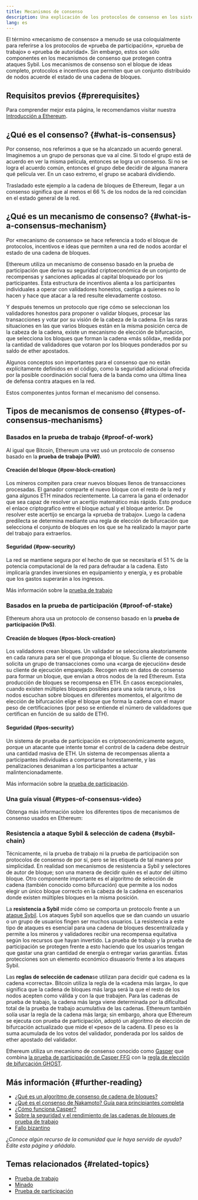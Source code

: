 ```yaml
---
title: Mecanismos de consenso
description: Una explicación de los protocolos de consenso en los sistemas distribuidos y de su función en Ethereum.
lang: es
---
```


El término «mecanismo de consenso» a menudo se usa coloquialmente para referirse a los protocolos de «prueba de participación», «prueba de trabajo» o «prueba de autoridad». Sin embargo, estos son sólo componentes en los mecanismos de consenso que protegen contra ataques Sybil. Los mecanismos de consenso son el bloque de ideas completo, protocolos e incentivos que permiten que un conjunto distribuido de nodos acuerde el estado de una cadena de bloques.

## Requisitos previos {#prerequisites}

Para comprender mejor esta página, le recomendamos visitar nuestra [Introducción a Ethereum](/developers/docs/intro-to-ethereum/).

## ¿Qué es el consenso? {#what-is-consensus}

Por consenso, nos referimos a que se ha alcanzado un acuerdo general. Imaginemos a un grupo de personas que va al cine. Si todo el grupo está de acuerdo en ver la misma película, entonces se logra un consenso. Si no se logra el acuerdo común, entonces el grupo debe decidir de alguna manera qué película ver. En un caso extremo, el grupo se acabará dividiendo.

Trasladado este ejemplo a la cadena de bloques de Ethereum, llegar a un consenso significa que al menos el 66 % de los nodos de la red coincidan en el estado general de la red.

## ¿Qué es un mecanismo de consenso? {#what-is-a-consensus-mechanism}

Por «mecanismo de consenso» se hace referencia a todo el bloque de protocolos, incentivos e ideas que permiten a una red de nodos acordar el estado de una cadena de bloques.

Ethereum utiliza un mecanismo de consenso basado en la prueba de participación que deriva su seguridad criptoeconómica de un conjunto de recompensas y sanciones aplicadas al capital bloqueado por los participantes. Esta estructura de incentivos alienta a los participantes individuales a operar con validadores honestos, castiga a quienes no lo hacen y hace que atacar a la red resulte elevadamente costoso.

Y después tenemos un protocolo que rige cómo se seleccionan los validadores honestos para proponer o validar bloques, procesar las transacciones y votar por su visión de la cabeza de la cadena. En las raras situaciones en las que varios bloques están en la misma posición cerca de la cabeza de la cadena, existe un mecanismo de elección de bifurcación, que selecciona los bloques que forman la cadena «más sólida», medida por la cantidad de validadores que votaron por los bloques ponderados por su saldo de ether apostados.

Algunos conceptos son importantes para el consenso que no están explícitamente definidos en el código, como la seguridad adicional ofrecida por la posible coordinación social fuera de la banda como una última línea de defensa contra ataques en la red.

Estos componentes juntos forman el mecanismo del consenso.

## Tipos de mecanismos de consenso {#types-of-consensus-mechanisms}

### Basados en la prueba de trabajo {#proof-of-work}

Al igual que Bitcoin, Ethereum una vez usó un protocolo de consenso basado en la **prueba de trabajo (PoW)**.

#### Creación del bloque {#pow-block-creation}

Los mineros compiten para crear nuevos bloques llenos de transacciones procesadas. El ganador comparte el nuevo bloque con el resto de la red y gana algunos ETH minados recientemente. La carrera la gana el ordenador que sea capaz de resolver un acertijo matemático más rápido. Esto produce el enlace criptografico entre el bloque actual y el bloque anterior. De resolver este acertijo se encarga la «prueba de trabajo». Luego la cadena predilecta se determina mediante una regla de elección de bifurcación que selecciona el conjunto de bloques en los que se ha realizado la mayor parte del trabajo para extraerlos.

#### Seguridad {#pow-security}

La red se mantiene segura por el hecho de que se necesitaría el 51 % de la potencia computacional de la red para defraudar a la cadena. Esto implicaría grandes inversiones en equipamiento y energía, y es probable que los gastos superarán a los ingresos.

Más información sobre la [prueba de trabajo](/developers/docs/consensus-mechanisms/pow/)

### Basados en la prueba de participación {#proof-of-stake}

Ethereum ahora usa un protocolo de consenso basado en la **prueba de participación (PoS)**.

#### Creación de bloques {#pos-block-creation}

Los validadores crean bloques. Un validador se selecciona aleatoriamente en cada ranura para ser el que proponga el bloque. Su cliente de consenso solicita un grupo de transacciones como una «carga de ejecución» desde su cliente de ejecución emparejado. Recogen esto en datos de consenso para formar un bloque, que envían a otros nodos de la red Ethereum. Esta producción de bloques se recompensa en ETH. En casos excepcionales, cuando existen múltiples bloques posibles para una sola ranura, o los nodos escuchan sobre bloques en diferentes momentos, el algoritmo de elección de bifurcación elige el bloque que forma la cadena con el mayor peso de certificaciones (por peso se entiende el número de validadores que certifican en función de su saldo de ETH).

#### Seguridad {#pos-security}

Un sistema de prueba de participación es criptoeconómicamente seguro, porque un atacante que intente tomar el control de la cadena debe destruir una cantidad masiva de ETH. Un sistema de recompensas alienta a participantes individuales a comportarse honestamente, y las penalizaciones desaniman a los participantes a actuar malintencionadamente.

Más información sobre la [prueba de participación](developers/docs/consensus-mechanisms/pos/).

### Una guía visual {#types-of-consensus-video}

Obtenga más información sobre los diferentes tipos de mecanismos de consenso usados en Ethereum:

<YouTube id="ojxfbN78WFQ" />

### Resistencia a ataque Sybil & selección de cadena {#sybil-chain}

Técnicamente, ni la prueba de trabajo ni la prueba de participación son protocolos de consenso de por sí, pero se les etiqueta de tal manera por simplicidad. En realidad son mecanismos de resistencia a Sybil y selectores de autor de bloque; son una manera de decidir quién es el autor del último bloque. Otro componente importante es el algoritmo de selección de cadena (también conocido como bifurcación) que permite a los nodos elegir un único bloque correcto en la cabeza de la cadena en escenarios donde existen múltiples bloques en la misma posición.

La **resistencia a Sybil** mide cómo se comporta un protocolo frente a un [ataque Sybil](https://wikipedia.org/wiki/Sybil_attack). Los ataques Sybil son aquellos que se dan cuando un usuario o un grupo de usuarios fingen ser muchos usuarios. La resistencia a este tipo de ataques es esencial para una cadena de bloques descentralizada y permite a los mineros y validadores recibir una recompensa equitativa según los recursos que hayan invertido. La prueba de trabajo y la prueba de participación se protegen frente a esto haciendo que los usuarios tengan que gastar una gran cantidad de energía o entregar varias garantías. Estas protecciones son un elemento económico disuasorio frente a los ataques Sybil.

Las **reglas de selección de cadena**se utilizan para decidir qué cadena es la cadena «correcta». Bitcoin utiliza la regla de la «cadena más larga», lo que significa que la cadena de bloques más larga será la que el resto de los nodos acepten como válida y con la que trabajen. Para las cadenas de prueba de trabajo, la cadena más larga viene determinada por la dificultad total de la prueba de trabajo acumulativa de las cadenas. Ethereum también solía usar la regla de la cadena más larga; sin embargo, ahora que Ethereum se ejecuta con prueba de participación, adoptó un algoritmo de elección de bifurcación actualizado que mide el «peso» de la cadena. El peso es la suma acumulada de los votos del validador, ponderada por los saldos de ether apostado del validador.

Ethereum utiliza un mecanismo de consenso conocido como [Gasper](/developers/docs/consensus-mechanisms/pos/gasper/) que combina [la prueba de participación de Casper FFG](https://arxiv.org/abs/1710.09437) con la [regla de elección de bifurcación GHOST](https://arxiv.org/abs/2003.03052).

## Más información {#further-reading}

- [¿Qué es un algoritmo de consenso de cadena de bloques?](https://academy.binance.com/en/articles/what-is-a-blockchain-consensus-algorithm)
- [¿Qué es el consenso de Nakamoto? Guía para principiantes completa](https://blockonomi.com/nakamoto-consensus/)
- [¿Cómo funciona Casper?](https://medium.com/unitychain/intro-to-casper-ffg-9ed944d98b2d)
- [Sobre la seguridad y el rendimiento de las cadenas de bloques de prueba de trabajo](https://eprint.iacr.org/2016/555.pdf)
- [Fallo bizantino](https://en.wikipedia.org/wiki/Byzantine_fault)

_¿Conoce algún recurso de la comunidad que le haya servido de ayuda? Edite esta página y añádalo._

## Temas relacionados {#related-topics}

- [Prueba de trabajo](/developers/docs/consensus-mechanisms/pow/)
- [Minado](/developers/docs/consensus-mechanisms/pow/mining/)
- [Prueba de participación](/developers/docs/consensus-mechanisms/pos/)
